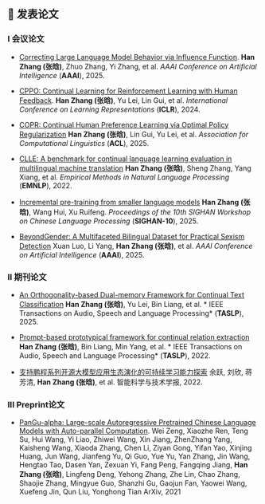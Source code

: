 
## 📝 发表论文


### I 会议论文
- [Correcting Large Language Model Behavior via Influence Function](https://ojs.aaai.org/index.php/AAAI/article/view/33586). **Han Zhang (张晗)**, Zhuo Zhang, Yi Zhang, et al. *AAAI Conference on Artificial Intelligence* (**AAAI**), 2025.

- [CPPO: Continual Learning for Reinforcement Learning with Human Feedback](https://openreview.net/pdf?id=86zAUE80pP). **Han Zhang (张晗)**, Yu Lei, Lin Gui, et al. *International Conference on Learning Representations* (**ICLR**), 2024.

- [COPR: Continual Human Preference Learning via Optimal Policy Regularization](https://arxiv.org/abs/2402.14228) **Han Zhang (张晗)**, Lin Gui, Yu Lei, et al. *Association for Computational Linguistics* (**ACL**), 2025.

- [CLLE: A benchmark for continual language learning evaluation in multilingual machine translation](https://aclanthology.org/2022.findings-emnlp.30.pdf) **Han Zhang (张晗)**, Sheng Zhang, Yang Xiang, et al. *Empirical Methods in Natural Language Processing* (**EMNLP**), 2022.
 
- [Incremental pre-training from smaller language models](https://aclanthology.org/2024.sighan-1.5.pdf) **Han Zhang (张晗)**, Wang Hui, Xu Ruifeng. *Proceedings of the 10th SIGHAN Workshop on Chinese Language Processing* (**SIGHAN-10**), 2025.

- [BeyondGender: A Multifaceted Bilingual Dataset for Practical Sexism Detection](https://ojs.aaai.org/index.php/AAAI/article/view/34656) Xuan Luo, Li Yang, **Han Zhang (张晗)**, et al. *AAAI Conference on Artificial Intelligence* (**AAAI**), 2025.

### II 期刊论文
- [An Orthogonality-based Dual-memory Framework for Continual Text Classification](https://ieeexplore.ieee.org/abstract/document/11027445) **Han Zhang (张晗)**, Yu Lei, Bin Liang, et al. * IEEE Transactions on Audio, Speech and Language Processing* (**TASLP**), 2025.

- [Prompt-based prototypical framework for continual relation extraction](https://ieeexplore.ieee.org/abstract/document/9860068) **Han Zhang (张晗)**, Bin Liang, Min Yang, et al. * IEEE Transactions on Audio, Speech and Language Processing* (**TASLP**), 2022.

- [支持鹏程系列开源大模型应用生态演化的可持续学习能力探索](https://ieeexplore.ieee.org/abstract/document/9860068) 余跃, 刘欣, 蒋芳清, **Han Zhang (张晗)**, et al. 智能科学与技术学报, 2022.

### III Preprint论文
- [PanGu-alpha: Large-scale Autoregressive Pretrained Chinese Language Models with Auto-parallel Computation](https://arxiv.org/abs/2104.12369). Wei Zeng, Xiaozhe Ren, Teng Su, Hui Wang, Yi Liao, Zhiwei Wang, Xin Jiang, ZhenZhang Yang, Kaisheng Wang, Xiaoda Zhang, Chen Li, Ziyan Gong, Yifan Yao, Xinjing Huang, Jun Wang, Jianfeng Yu, Qi Guo, Yue Yu, Yan Zhang, Jin Wang, Hengtao Tao, Dasen Yan, Zexuan Yi, Fang Peng, Fangqing Jiang, **Han Zhang (张晗)**, Lingfeng Deng, Yehong Zhang, Zhe Lin, Chao Zhang, Shaojie Zhang, Mingyue Guo, Shanzhi Gu, Gaojun Fan, Yaowei Wang, Xuefeng Jin, Qun Liu, Yonghong Tian ArXiv, 2021


